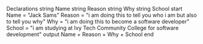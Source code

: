 Declarations 
string Name 
string Reason 
string Why
string School 
start
  Name = "Jack Sams" 
  Reason = "i am doing this to tell you who i am but also to tell you why"
  Why = "i am doing this to become a software developer"
  School = "i am studying at Ivy Tech Community College for software development"
  output Name + Reason + Why + School
end
